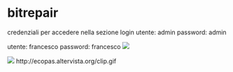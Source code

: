 # bitrepair

credenziali per accedere nella sezione login
utente: admin
password: admin

utente: francesco 
password: francesco
<img src="https://media.giphy.com/media/3o6ZtaO9BZHcOjmErm/giphy.gif" />

<img src="http://ecopas.altervista.org/ezgif.com-video-to-webp-converter-2.webp" />
http://ecopas.altervista.org/clip.gif
